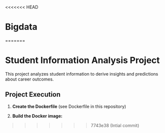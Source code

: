 <<<<<<< HEAD
# Bigdata
=======
# Student Information Analysis Project

This project analyzes student information to derive insights and predictions about career outcomes.

## Project Execution

1. **Create the Dockerfile** (see Dockerfile in this repository)

2. **Build the Docker image:**
>>>>>>> 7743e38 (Intial commit)
